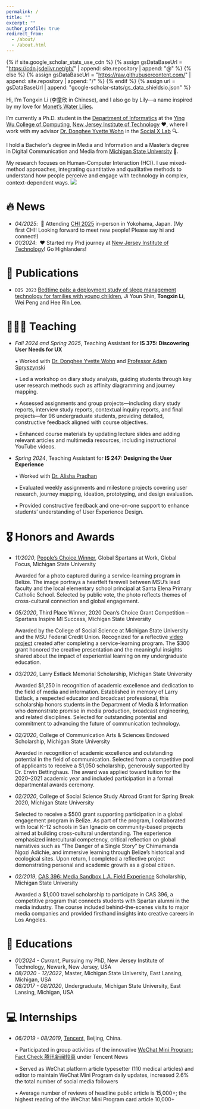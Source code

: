 ```yaml
---
permalink: /
title: ""
excerpt: ""
author_profile: true
redirect_from: 
  - /about/
  - /about.html
---
```


{% if site.google_scholar_stats_use_cdn %}
{% assign gsDataBaseUrl = "https://cdn.jsdelivr.net/gh/" | append: site.repository | append: "@" %}
{% else %}
{% assign gsDataBaseUrl = "https://raw.githubusercontent.com/" | append: site.repository | append: "/" %}
{% endif %}
{% assign url = gsDataBaseUrl | append: "google-scholar-stats/gs_data_shieldsio.json" %}

<span class='anchor' id='about-me'></span>

Hi, I’m Tongxin Li (李童欣 in Chinese), and I also go by Lily—a name inspired by my love for [Monet’s Water Lilies](https://www.clevelandart.org/art/1960.81). 

I’m currently a Ph.D. student in the [Department of Informatics](https://informatics.njit.edu/) at the [Ying Wu College of Computing](https://computing.njit.edu/), [New Jersey Institute of Technology](https://www.njit.edu/) ❤️, where I work with my advisor [Dr. Donghee Yvette Wohn](https://yvettewohn.com/) in the [Social X Lab](https://socialinteractionlab.com/) 🔍.

I hold a Bachelor’s degree in Media and Information and a Master’s degree in Digital Communication and Media from [Michigan State University](https://msu.edu/) 💚.

My research focuses on Human-Computer Interaction (HCI). I use mixed-method approaches, integrating quantitative and qualitative methods to understand how people perceive and engage with technology in complex, context-dependent ways. <a href='https://scholar.google.com/citations?user=jBreGf0AAAAJ'><img src="https://img.shields.io/endpoint?url={{ url | url_encode }}&logo=Google%20Scholar&labelColor=f6f6f6&color=9cf&style=flat&label=citations"></a>

# 🔥 News
<!--
- *06/2025*: &nbsp;👩‍🏫 Attending IMX 2025 in Rio de Janeiro, Brazil and giving a presentation on [Understanding Fans' Attitudes Toward AI-generated Fan Content About Their Favorite Musician]
- *04/2025*: &nbsp;🔥 Our paper [Understanding Fans' Attitudes Toward AI-generated Fan Content About Their Favorite Musician] is accepted to IMX 2025! 
-->
- *04/2025*: &nbsp;👋 Attending [CHI 2025](https://chi2025.acm.org/) in-person in Yokohama, Japan. (My first CHI! Looking forward to meet new people! Please say hi and connect!)
- *01/2024*: &nbsp;❤️ Started my Phd journey at [New Jersey Institute of Technology](https://www.njit.edu/)! Go Highlanders!

# 📝 Publications 

- <code class="language-plaintext highlighter-rouge">DIS 2023</code> <a href="https://dl.acm.org/doi/abs/10.1145/3563657.3596068">Bedtime pals: a deployment study of sleep management technology for families with young children</a>, Ji Youn Shin, <strong>Tongxin Li</strong>, Wei Peng and Hee Rin Lee.

# 👩🏻‍🏫 Teaching
- *Fall 2024 and Spring 2025*, Teaching Assistant for **IS 375: Discovering User Needs for UX**
  
  ▪️ Worked with [Dr. Donghee Yvette Wohn](https://yvettewohn.com/) and [Professor Adam Spryszynski](https://people.njit.edu/profile/as2569)
  
  ▪️ Led a workshop on diary study analysis, guiding students through key user research methods such as affinity diagramming and journey mapping.

  ▪️ Assessed assignments and group projects—including diary study reports, interview study reports, contextual inquiry reports, and final projects—for 96 undergraduate students, providing detailed, constructive feedback aligned with course objectives.

  ▪️ Enhanced course materials by updating lecture slides and adding relevant articles and multimedia resources, including instructional YouTube videos.

- *Spring 2024*, Teaching Assistant for **IS 247: Designing the User Experience**

  ▪️ Worked with [Dr. Alisha Pradhan](https://www.alishapradhan.net/)

  ▪️ Evaluated weekly assignments and milestone projects covering user research, journey mapping, ideation, prototyping, and design evaluation.

  ▪️ Provided constructive feedback and one-on-one support to enhance students’ understanding of User Experience Design.

# 🎖 Honors and Awards

- *11/2020*, [People’s Choice Winner](https://www.isp.msu.edu/about/global-focus/2020-winners/), Global Spartans at Work, Global Focus, Michigan State University
  
  Awarded for a photo captured during a service-learning program in Belize. The image portrays a heartfelt farewell between MSU’s lead faculty and the local elementary school principal at Santa Elena Primary Catholic School. Selected by public vote, the photo reflects themes of cross-cultural connection and global engagement.

- *05/2020*, Third Place Winner, 2020 Dean’s Choice Grant Competition – Spartans Inspire MI Success, Michigan State University
  
  Awarded by the College of Social Science at Michigan State University and the MSU Federal Credit Union. Recognized for a reflective [video project](https://www.youtube.com/watch?v=zlXH4yIr17w) created after completing a service-learning program. The $300 grant honored the creative presentation and the meaningful insights shared about the impact of experiential learning on my undergraduate education.

- *03/2020*, Larry Estlack Memorial Scholarship, Michigan State University
  
  Awarded $1,250 in recognition of academic excellence and dedication to the field of media and information. Established in memory of Larry Estlack, a respected educator and broadcast professional, this scholarship honors students in the Department of Media & Information who demonstrate promise in media production, broadcast engineering, and related disciplines. Selected for outstanding potential and commitment to advancing the future of communication technology.

- *02/2020*, College of Communication Arts & Sciences Endowed Scholarship, Michigan State University

  Awarded in recognition of academic excellence and outstanding potential in the field of communication. Selected from a competitive pool of applicants to receive a $1,050 scholarship, generously supported by Dr. Erwin Bettinghaus. The award was applied toward tuition for the 2020–2021 academic year and included participation in a formal departmental awards ceremony.

- *02/2020*, College of Social Science Study Abroad Grant for Spring Break 2020, Michigan State University
  
  Selected to receive a $500 grant supporting participation in a global engagement program in Belize. As part of the program, I collaborated with local K–12 schools in San Ignacio on community-based projects aimed at building cross-cultural understanding. The experience emphasized intercultural competency, critical reflection on global narratives such as “The Danger of a Single Story” by Chimamanda Ngozi Adichie, and immersive learning through Belize’s historical and ecological sites. Upon return, I completed a reflective project demonstrating personal and academic growth as a global citizen.

- *02/2019*, [CAS 396: Media Sandbox L.A. Field Experience](https://comartsci.msu.edu/about/newsroom/news/experiencing-media-sandbox-la-study-away) Scholarship, Michigan State University
  
  Awarded a $1,000 travel scholarship to participate in CAS 396, a competitive program that connects students with Spartan alumni in the media industry. The course included behind-the-scenes visits to major media companies and provided firsthand insights into creative careers in Los Angeles.

<!--
- *2017 - 2020*, Dean's List 
  
  Recognized on the Dean’s List for every semester attended, maintaining a GPA of 3.5 or higher throughout the undergraduate program.
-->

# 📖 Educations
- *01/2024 - Current*, Pursuing my PhD, New Jersey Institute of Technology, Newark, New Jersey, USA
- *08/2020 - 12/2022*, Master, Michigan State University, East Lansing, Michigan, USA
- *08/2017 - 08/2020*, Undergraduate, Michigan State University, East Lansing, Michigan, USA

<!--
# 💬 Invited Talks

- *2021*, .  \| [\[video\]](https://github.com/)
-->

# 💻 Internships
- *06/2019 - 08/2019*, [Tencent](https://www.tencent.com/en-us/), Beijing, China.
  
  ▪️ Participated in group activities of the innovative [WeChat Mini Program: Fact Check 腾讯新闻较真](https://vp.fact.qq.com/home) under Tencent News
  
  ▪️ Served as WeChat platform article typesetter (110 medical articles) and editor to maintain WeChat Mini Program daily updates, increased 2.6% the total number of social media followers 
  
  ▪️ Average number of reviews of headline public article is 15,000+; the highest reading of the WeChat Mini Program card article 10,000+
